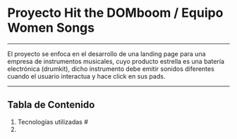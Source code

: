 # Proyecto Hit the DOMboom / Equipo Women Songs
***
El proyecto se enfoca en el desarrollo de una landing page para una empresa de instrumentos musicales, cuyo producto estrella es una batería electrónica (drumkit), dicho instrumento debe emitir sonidos diferentes cuando el usuario interactua y hace click en sus pads.
***
## Tabla de Contenido
1. Tecnologías utilizadas #
2. 

